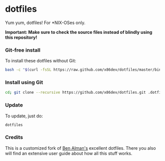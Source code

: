 # dotfiles
Yum yum, dotfiles! For *NIX-OSes only.

**Important: Make sure to check the source files instead of blindly using this repository!**


### Git-free install

To install these dotfiles without Git:

```bash
bash -c "$(curl -fsSL https://raw.github.com/x86dev/dotfiles/master/bin/dotfiles)" && source ~/.bashrc
```

### Install using Git

```bash
cd; git clone --recursive https://github.com/x86dev/dotfiles.git .dotfiles && source ~/.dotfiles/bin/dotfiles
```

### Update

To update, just do:

```bash
dotfiles
```

### Credits

This is a customized fork of [Ben Alman's](https://github.com/cowboy/dotfiles) excellent dotfiles.
There you also will find an extensive user guide about how all this stuff works.
